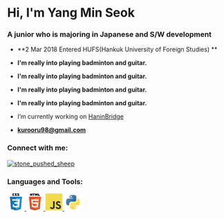 <h1 align="left">Hi, I'm Yang Min Seok</h1>
<h3 align="left">A junior who is majoring in Japanese and S/W development</h3>

- **2 Mar 2018 Entered HUFS(Hankuk University of Foreign Studies) **

- **I'm really into playing badminton and guitar.**

- **I'm really into playing badminton and guitar.**

- **I'm really into playing badminton and guitar.**

- **I'm really into playing badminton and guitar.**

- I’m currently working on [HaninBridge](https://www.haninbridge.com)

- **kurooru98@gmail.com**

<h3 align="left">Connect with me:</h3>
<p align="left">
<a href="https://instagram.com/stone_pushed_sheep" target="blank"><img align="center" src="https://raw.githubusercontent.com/rahuldkjain/github-profile-readme-generator/master/src/images/icons/Social/instagram.svg" alt="stone_pushed_sheep" height="30" width="40" /></a>
</p>

<h3 align="left">Languages and Tools:</h3>
<p align="left"> <a href="https://www.w3schools.com/css/" target="_blank" rel="noreferrer"> <img src="https://raw.githubusercontent.com/devicons/devicon/master/icons/css3/css3-original-wordmark.svg" alt="css3" width="40" height="40"/> </a> <a href="https://www.w3.org/html/" target="_blank" rel="noreferrer"> <img src="https://raw.githubusercontent.com/devicons/devicon/master/icons/html5/html5-original-wordmark.svg" alt="html5" width="40" height="40"/> </a> <a href="https://developer.mozilla.org/en-US/docs/Web/JavaScript" target="_blank" rel="noreferrer"> <img src="https://raw.githubusercontent.com/devicons/devicon/master/icons/javascript/javascript-original.svg" alt="javascript" width="40" height="40"/> </a> <a href="https://www.python.org" target="_blank" rel="noreferrer"> <img src="https://raw.githubusercontent.com/devicons/devicon/master/icons/python/python-original.svg" alt="python" width="40" height="40"/> </a> </p>
